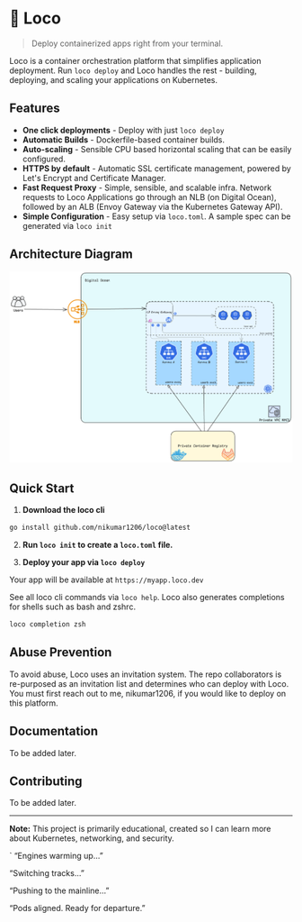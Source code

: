 # 🚂 Loco

> Deploy containerized apps right from your terminal.

Loco is a container orchestration platform that simplifies application deployment. Run `loco deploy` and Loco handles the rest - building, deploying, and scaling your applications on Kubernetes.

## Features

- **One click deployments** - Deploy with just `loco deploy`
- **Automatic Builds** - Dockerfile-based container builds.
- **Auto-scaling** - Sensible CPU based horizontal scaling that can be easily configured.
- **HTTPS by default** - Automatic SSL certificate management, powered by Let's Encrypt and Certificate Manager.
- **Fast Request Proxy** - Simple, sensible, and scalable infra. Network requests to Loco Applications go through an NLB (on Digital Ocean), followed by an ALB (Envoy Gateway via the Kubernetes Gateway API).
- **Simple Configuration** - Easy setup via `loco.toml`. A sample spec can be generated via `loco init`

## Architecture Diagram

![Architecture Diagram](./arch-light.png)

## Quick Start

1.  **Download the loco cli**

```bash
go install github.com/nikumar1206/loco@latest
```

2. **Run `loco init` to create a `loco.toml` file.**

3. **Deploy your app via `loco deploy`**

Your app will be available at `https://myapp.loco.dev`

See all loco cli commands via `loco help`.
Loco also generates completions for shells such as bash and zshrc.

```bash
loco completion zsh
```

## Abuse Prevention

To avoid abuse, Loco uses an invitation system. The repo collaborators is re-purposed as an invitation list and determines who can deploy with Loco.
You must first reach out to me, nikumar1206, if you would like to deploy on this platform.

## Documentation

To be added later.

## Contributing

To be added later.

---

**Note:** This project is primarily educational, created so I can learn more about Kubernetes, networking, and security.

`
“Engines warming up…”

“Switching tracks…”

“Pushing to the mainline…”

“Pods aligned. Ready for departure.”
